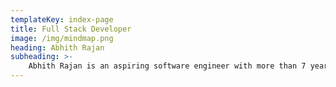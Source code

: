 ```yaml
---
templateKey: index-page
title: Full Stack Developer
image: /img/mindmap.png
heading: Abhith Rajan
subheading: >-
    Abhith Rajan is an aspiring software engineer with more than 7 years of experience and proven successful track record of delivering technology-based products and services.
---
```

